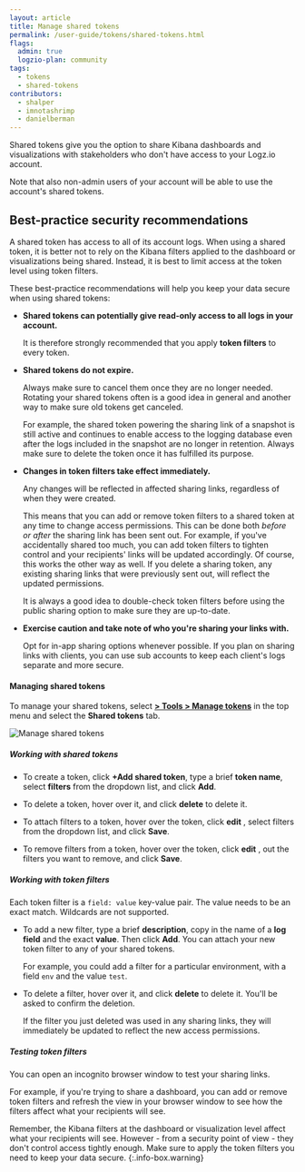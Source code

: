 ```yaml
---
layout: article
title: Manage shared tokens
permalink: /user-guide/tokens/shared-tokens.html
flags:
  admin: true
  logzio-plan: community
tags:
  - tokens
  - shared-tokens
contributors:
  - shalper
  - imnotashrimp
  - danielberman
---
```


Shared tokens give you the option to share Kibana dashboards and visualizations with stakeholders who don't have access to your Logz.io account.

Note that also non-admin users of your account will be able to use the account's shared tokens.

## Best-practice security recommendations

A shared token has access to all of its account logs. When using a shared token, it is better not to rely on the Kibana filters applied to the dashboard or visualizations being shared. Instead, it is best to limit access at the token level using token filters.

These best-practice recommendations will help you keep your data secure when using shared tokens:

* **Shared tokens can potentially give read-only access to all logs in your account.**

  It is therefore strongly recommended that you apply **token filters** to every token.

* **Shared tokens do not expire.**

  Always make sure to cancel them once they are no longer needed. Rotating your shared tokens often is a good idea in general and another way to make sure old tokens get canceled.

  For example, the shared token powering the sharing link of a snapshot is still active and continues to enable access to the logging database even after the logs included in the snapshot are no longer in retention. Always make sure to delete the token once it has fulfilled its purpose.

* **Changes in token filters take effect immediately.**

  Any changes will be reflected in affected sharing links, regardless of when they were created.

  This means that you can add or remove token filters to a shared token at any time to change access permissions. This can be done both _before or after_ the sharing link has been sent out. For example, if you've accidentally shared too much, you can add token filters to tighten control and your recipients' links will be updated accordingly.
  Of course, this works the other way as well. If you delete a sharing token, any existing sharing links that were previously sent out, will reflect the updated permissions.

  It is always a good idea to double-check token filters before using the public sharing option to make sure they are up-to-date.

* **Exercise caution and take note of who you're sharing your links with.**

  Opt for in-app sharing options whenever possible. If you plan on sharing links with clients, you can use sub accounts to keep each client's logs separate and more secure.

#### Managing shared tokens

To manage your shared tokens, select [**<i class="li li-gear"></i> > Tools > Manage tokens**](https://app.logz.io/#/dashboard/settings/manage-tokens/shared) in the top menu and select the **Shared tokens** tab.

![Manage shared tokens](https://dytvr9ot2sszz.cloudfront.net/logz-docs/tokens/shared-tokens.png)

<div class="tasklist">

##### Working with shared tokens

* To create a token, click **+Add shared token**, type a brief **token name**, select **filters** from the dropdown list, and click **Add**.
* To delete a token, hover over it, and click **delete** <i class="li li-trash"></i> to delete it.


* To attach filters to a token, hover over the token, click **edit** <i class="li li-pencil"></i>, select filters from the dropdown list, and click **Save**.
* To remove filters from a token, hover over the token, click **edit** <i class="li li-pencil"></i>, <i class="li li-x"></i> out the filters you want to remove, and click **Save**.


##### Working with token filters

Each token filter is a `field: value` key-value pair. The value needs to be an exact match. Wildcards are not supported.

* To add a new filter,
  type a brief **description**,
  copy in the name of a **log field** and the exact **value**. Then click **Add**.
  You can attach your new token filter to any of your shared tokens.

    For example, you could add a filter for a particular environment, with a field `env` and the value `test`.

* To delete a filter, hover over it, and click **delete** <i class="li li-trash"></i> to delete it. You'll be asked to confirm the deletion.

  If the filter you just deleted was used in any sharing links, they will immediately be updated to reflect the new access permissions.

##### Testing token filters

You can open an incognito browser window to test your sharing links.

For example, if you're trying to share a dashboard, you can add or remove token filters and refresh the view in your browser window to see how the filters affect what your recipients will see.

Remember, the Kibana filters at the dashboard or visualization level affect what your recipients will see. However - from a security point of view - they don't control access tightly enough. Make sure to apply the token filters you need to keep your data secure.
{:.info-box.warning}

</div>